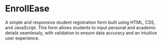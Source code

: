 # EnrollEase
A simple and responsive student registration form built using HTML, CSS, and JavaScript. This form allows students to input personal and academic details seamlessly, with validation to ensure data accuracy and an intuitive user experience.
